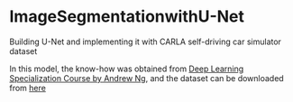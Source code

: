 # ImageSegmentationwithU-Net
Building U-Net and implementing it with CARLA self-driving car simulator dataset

In this model, the know-how was obtained from [Deep Learning Specialization Course by Andrew Ng](https://www.coursera.org/specializations/deep-learning), and the dataset can be downloaded from [here](https://github.com/ongchinkiat/LyftPerceptionChallenge/releases/download/v0.1/carla-capture-20180513A.zip)
